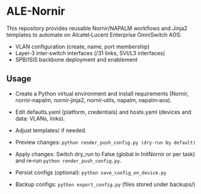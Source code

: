# ALE-Nornir

This repository provides reusable Nornir/NAPALM workflows and Jinja2 templates to automate on Alcatel‑Lucent Enterprise OmniSwitch AOS:
- VLAN configuration (create, name, port membership)
- Layer‑3 inter‑switch interfaces (/31 links, SVI/L3 interfaces)
- SPB/ISIS backbone deployment and enablement

## Usage 

- Create a Python virtual environment and install requirements (Nornir, nornir‑napalm, nornir‑jinja2, nornir‑utils, napalm, napalm‑aos).
- Edit defaults.yaml (platform, credentials) and hosts.yaml (devices and data: VLANs, links).
- Adjust templates/ if needed.
- Preview changes:
```python render_push_config.py (dry‑run by default)```

- Apply changes:
Switch dry_run to False (global in InitNornir or per task) and re‑run ```python render_push_config.py```.

- Persist configs (optional):
```python save_config_on_device.py```

- Backup configs:
```python export_config.py``` (files stored under backups/)


